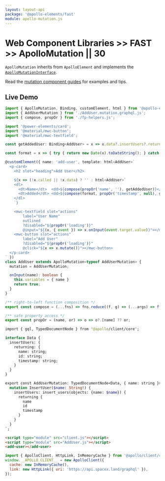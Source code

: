 ```yaml
---
layout: layout-api
package: '@apollo-elements/fast'
module: apollo-mutation.js
---
```

<!-- ----------------------------------------------------------------------------------------
     Welcome! This file includes automatically generated API documentation.
     To edit the docs that appear within, find the original source file under `packages/*`,
     corresponding to the package name and module in this YAML front-matter block.
     Thank you for your interest in Apollo Elements 😁
------------------------------------------------------------------------------------------ -->

# Web Component Libraries >> FAST >> ApolloMutation || 30

`ApolloMutation` inherits from `ApolloElement` and implements the [`ApolloMutationInterface`](/api/core/interfaces/mutation/).

Read the [mutation component guides](/guides/usage/mutations/) for examples and tips.

## Live Demo

```ts playground fast-mutation AddUser.ts
import { ApolloMutation, Binding, customElement, html } from '@apollo-elements/fast';
import { AddUserMutation } from './AddUser.mutation.graphql.js';
import { compose, propOr } from './fp-helpers.js';

import '@power-elements/card';
import '@material/mwc-button';
import '@material/mwc-textfield';

const getAddedUser: Binding<AddUser> = x => x.data?.insertUsers?.returning?.[0];

const format = x => { try { return new Date(x).toDateString(); } catch { return ''; } };

@customElement({ name: 'add-user', template: html<AddUser>`
  <p-card>
    <h2 slot="heading">Add User</h2>

    ${x => (!x.called || !x.data) ? '' : html<AddUser>`
    <dl>
      <dt>Name</dt>  <dd>${compose(propOr('name', ''), getAddedUser)}</dd>
      <dt>Added</dt> <dd>${compose(format, propOr('timestamp', null), getAddedUser)}</dd>
    </dl>
    `}

    <mwc-textfield slot="actions"
        label="User Name"
        outlined
        ?disabled="${propOr('loading')}"
        @input="${(x, { event }) => x.onInput(event.target.value)}"></mwc-textfield>
    <mwc-button slot="actions"
        label="Add User"
        ?disabled="${propOr('loading')}"
        @click="${x => x.mutate()}"></mwc-button>
  </p-card>
` })
class AddUser extends ApolloMutation<typeof AddUserMutation> {
  mutation = AddUserMutation;

  onInput(name): boolean {
    this.variables = { name }
    return true;
  }
}
```

```js playground-file fast-mutation fp-helpers.js
/** right-to-left function composition */
export const compose = (...fns) => fns.reduce((f, g) => (...args) => f(g(...args)));

/** safe property access */
export const propOr = (name, or) => o => o?.[name] ?? or;
```

```graphql playground-file fast-mutation AddUser.mutation.graphql.js
import { gql, TypedDocumentNode } from '@apollo/client/core';

interface Data {
  insertUsers: {
    returning: {
      name: string;
      id: string;
      timestamp: string;
    }
  }
}

export const AddUserMutation: TypedDocumentNode<Data, { name: string }> = gql`
  mutation InsertUser($name: String!) {
    insertUsers: insert_users(objects: {name: $name}) {
      returning {
        name
        id
        timestamp
      }
    }
  }
`;
```

```html playground-file fast-mutation index.html
<script type="module" src="client.js"></script>
<script type="module" src="AddUser.js"></script>
<add-user></add-user>
```

```js playground-file fast-mutation client.js
import { ApolloClient, HttpLink, InMemoryCache } from '@apollo/client/core';
window.__APOLLO_CLIENT__ = new ApolloClient({
  cache: new InMemoryCache(),
  link: new HttpLink({ uri: 'https://api.spacex.land/graphql' }),
});
```
